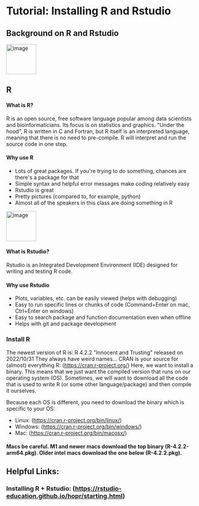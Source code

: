 # Tutorial: Installing R and Rstudio

## Background on R and Rstudio

<img height="80" alt="image" src="https://www.r-project.org/logo/Rlogo.png">

## R
#### What is R?
R is an open source, free software language popular among data scientists and bioinformaticians. Its focus is on statistics and graphics.
"Under the hood", R is written in C and Fortran, but R itself is an interpreted language, meaning that there is no need to pre-compile. R will interpret and run the source code in one step.

#### Why use R
- Lots of great packages. If you're trying to do something, chances are there's a package for that
- Simple syntax and helpful error messages make coding relatively easy
- Rstudio is great
- Pretty pictures (compared to, for example, python)
- Almost all of the speakers in this class are doing something in R

<img height="80" alt="image" src="https://www.rstudio.com/wp-content/uploads/2018/10/RStudio-Logo-Flat.png">

#### What is Rstudio?
Rstudio is an Integrated Development Environment (IDE) designed for writing and testing R code. 

#### Why use Rstudio
- Plots, variables, etc. can be easily viewed (helps with debugging)
- Easy to run specific lines or chunks of code (Command+Enter on mac, Ctrl+Enter on windows)
- Easy to search package and function documentation even when offline
- Helps with git and package development

### Install R
The newest version of R is: R 4.2.2 "Innocent and Trusting" released on 2022/10/31
They always have weird names...
CRAN is your source for (almost) everything R: (https://cran.r-project.org/)
Here, we want to install a binary. This means that we just want the compiled version that runs on our operating system (OS). Sometimes, we will want to download all the code that is used to write R (or some other language/package) and then compile it ourselves.

Because each OS is different, you need to download the binary which is specific to your OS:
- Linux: (https://cran.r-project.org/bin/linux/)
- Windows: (https://cran.r-project.org/bin/windows/)
- Mac: (https://cran.r-project.org/bin/macosx/)
#### Macs be careful. M1 and newer macs download the top binary (R-4.2.2-arm64.pkg). Older intel macs download the one below (R-4.2.2.pkg).


## Helpful Links:
### Installing R + Rstudio: (https://rstudio-education.github.io/hopr/starting.html)

